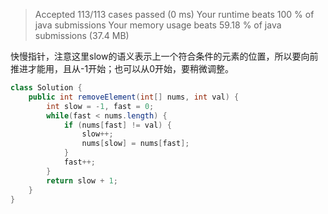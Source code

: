 > Accepted
113/113 cases passed (0 ms)
Your runtime beats 100 % of java submissions
Your memory usage beats 59.18 % of java submissions (37.4 MB)

快慢指针，注意这里slow的语义表示上一个符合条件的元素的位置，所以要向前推进才能用，且从-1开始；也可以从0开始，要稍微调整。

```java
class Solution {
    public int removeElement(int[] nums, int val) {
        int slow = -1, fast = 0;
        while(fast < nums.length) {
            if (nums[fast] != val) {
                slow++;
                nums[slow] = nums[fast];
            }
            fast++;
        }
        return slow + 1;
    }
}
```